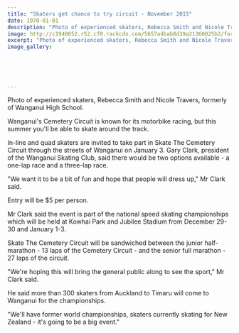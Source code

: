 ```yaml
---
title: "Skaters get chance to try circuit - November 2015"
date: 1970-01-01
description: "Photo of experienced skaters, Rebecca Smith and Nicole Travers, formerly of Wanganui High School, Wanganui Chronicle article on 27/11/15..."
image: http://c1940652.r52.cf0.rackcdn.com/5657adbab8d39a21360025b2/former-Hannah-Smith--Nicole-Travers-Chron.jpg
excerpt: "Photo of experienced skaters, Rebecca Smith and Nicole Travers, formerly of Wanganui High School, Wanganui Chronicle article on 27/11/15..."
image_gallery:
    
    
    
    
    
---
```


<p>Photo of experienced skaters, Rebecca Smith and Nicole Travers, formerly of Wanganui High School.</p>
<p>Wanganui's Cemetery Circuit is known for its motorbike racing, but this summer you'll be able to skate around the track.</p>
<p>In-line and quad skaters are invited to take part in Skate The Cemetery Circuit through the streets of Wanganui on January 3. Gary Clark, president of the Wanganui Skating Club, said there would be two options available - a one-lap race and a three-lap race.</p>
<p>"We want it to be a bit of fun and hope that people will dress up," Mr Clark said.</p>
<p>Entry will be $5 per person.</p>
<p>Mr Clark said the event is part of the national speed skating championships which will be held at Kowhai Park and Jubilee Stadium from December 29-30 and January 1-3.</p>
<p>Skate The Cemetery Circuit will be sandwiched between the junior half-marathon - 13 laps of the Cemetery Circuit - and the senior full marathon - 27 laps of the circuit.</p>
<p>"We're hoping this will bring the general public along to see the sport," Mr Clark said.</p>
<p>He said more than 300 skaters from Auckland to Timaru will come to Wanganui for the championships.</p>
<p>"We'll have former world championships, skaters currently skating for New Zealand - it's going to be a big event."</p>

